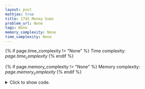 ```yaml
---
layout: post
mathjax: true
title: 1745 Money Sums
problem_url: None
tags: None
memory_complexity: None
time_complexity: None
---
```




{% if page.time_complexity != "None" %}
Time complexity: ${{ page.time_complexity }}$
{% endif %}

{% if page.memory_complexity != "None" %}
Memory complexity: ${{ page.memory_complexity }}$
{% endif %}

<details>
<summary>
<p style="display:inline">Click to show code.</p>
</summary>
```cpp
{% raw %}
using namespace std;
using vi = vector<int>;
using si = set<int>;
int main(void)
{
    int n;
    vi x;
    si sums;
    cin >> n;
    x.resize(n);
    for (auto &xi : x)
        cin >> xi;
    for (auto xi : x)
    {
        si temp;
        for (auto sum : sums)
            temp.insert(sum + xi);
        sums.insert(xi);
        sums.insert(temp.begin(), temp.end());
    }
    cout << sums.size() << endl;
    for (auto sum : sums)
    {
        cout << sum << " ";
    }
    cout << endl;
    return 0;
}

{% endraw %}
```
</details>

